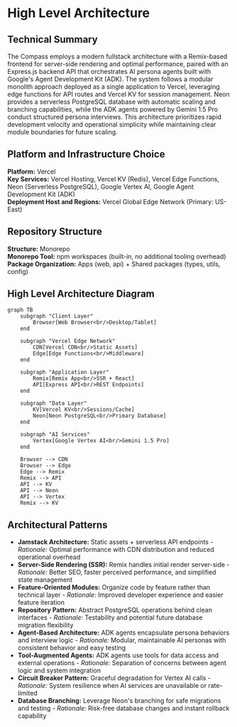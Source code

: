 # High Level Architecture

## Technical Summary

The Compass employs a modern fullstack architecture with a Remix-based frontend for server-side rendering and optimal performance, paired with an Express.js backend API that orchestrates AI persona agents built with Google's Agent Development Kit (ADK). The system follows a modular monolith approach deployed as a single application to Vercel, leveraging edge functions for API routes and Vercel KV for session management. Neon provides a serverless PostgreSQL database with automatic scaling and branching capabilities, while the ADK agents powered by Gemini 1.5 Pro conduct structured persona interviews. This architecture prioritizes rapid development velocity and operational simplicity while maintaining clear module boundaries for future scaling.

## Platform and Infrastructure Choice

**Platform:** Vercel  
**Key Services:** Vercel Hosting, Vercel KV (Redis), Vercel Edge Functions, Neon (Serverless PostgreSQL), Google Vertex AI, Google Agent Development Kit (ADK)  
**Deployment Host and Regions:** Vercel Global Edge Network (Primary: US-East)

## Repository Structure

**Structure:** Monorepo  
**Monorepo Tool:** npm workspaces (built-in, no additional tooling overhead)  
**Package Organization:** Apps (web, api) + Shared packages (types, utils, config)

## High Level Architecture Diagram

```mermaid
graph TB
    subgraph "Client Layer"
        Browser[Web Browser<br/>Desktop/Tablet]
    end
    
    subgraph "Vercel Edge Network"
        CDN[Vercel CDN<br/>Static Assets]
        Edge[Edge Functions<br/>Middleware]
    end
    
    subgraph "Application Layer"
        Remix[Remix App<br/>SSR + React]
        API[Express API<br/>REST Endpoints]
    end
    
    subgraph "Data Layer"
        KV[Vercel KV<br/>Sessions/Cache]
        Neon[Neon PostgreSQL<br/>Primary Database]
    end
    
    subgraph "AI Services"
        Vertex[Google Vertex AI<br/>Gemini 1.5 Pro]
    end
    
    Browser --> CDN
    Browser --> Edge
    Edge --> Remix
    Remix --> API
    API --> KV
    API --> Neon
    API --> Vertex
    Remix --> KV
```

## Architectural Patterns

- **Jamstack Architecture:** Static assets + serverless API endpoints - _Rationale:_ Optimal performance with CDN distribution and reduced operational overhead
- **Server-Side Rendering (SSR):** Remix handles initial render server-side - _Rationale:_ Better SEO, faster perceived performance, and simplified state management
- **Feature-Oriented Modules:** Organize code by feature rather than technical layer - _Rationale:_ Improved developer experience and easier feature iteration
- **Repository Pattern:** Abstract PostgreSQL operations behind clean interfaces - _Rationale:_ Testability and potential future database migration flexibility
- **Agent-Based Architecture:** ADK agents encapsulate persona behaviors and interview logic - _Rationale:_ Modular, maintainable AI personas with consistent behavior and easy testing
- **Tool-Augmented Agents:** ADK agents use tools for data access and external operations - _Rationale:_ Separation of concerns between agent logic and system integration
- **Circuit Breaker Pattern:** Graceful degradation for Vertex AI calls - _Rationale:_ System resilience when AI services are unavailable or rate-limited
- **Database Branching:** Leverage Neon's branching for safe migrations and testing - _Rationale:_ Risk-free database changes and instant rollback capability
